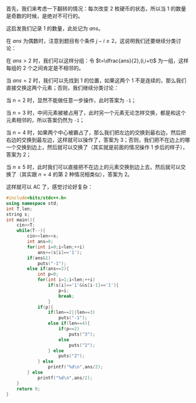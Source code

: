 首先，我们来考虑一下翻转的情况：每次改变 $2$ 枚硬币的状态，所以当 $1$ 的数量是奇数的时候，是绝对不可行的。

这启发我们记录 $1$ 的数量，此处记为 $ans$。

在 $ans$ 为偶数时，注意到题目有个条件 $j-i\ge2$，这说明我们还要继续分类讨论：

在 $ans>2$ 时，我们可以这样分组：令 $t=\dfrac{ans}{2},(i,i+t)$ 为一组，这样每组的 $2$ 个之间肯定是不相邻的。

当 $ans=2$ 时，我们可以先找到 $1$ 的位置，如果这两个 $1$ 不是连续的，那么我们直接交换这两个元素；否则，我们继续分类讨论：

当 $n=2$ 时，显然不能做任意一步操作，此时答案为 `-1`；

当 $n=3$ 时，中间元素被被占用了，此时另一个元素无论怎样交换，都是和这个元素相邻的，所以答案仍然为 `-1`；

当 $n=4$ 时，如果两个中心被霸占了，那么我们把左边的交换到最右边，然后把右边的交换到最左边，这样就可以操作了，答案为 $3$；否则，我们把不在边上的哪一个交换到边上，然后就可以交换了（其实就是前面的情况操作 $1$ 步后的样子），答案为 $2$；

当 $n\ge5$ 时，此时我们可以直接把不在边上的元素交换到边上去，然后就可以交换了（其实跟 $n=4$ 的第 $2$ 种情况相类似），答案为 $2$。

这样就可以 AC 了，感觉讨论好复杂：

```cpp
#include<bits/stdc++.h>
using namespace std;
int T,len;
string s;
int main(){
	cin>>T;
	while(T--){
		cin>>len>>s;
		int ans=0;
		for(int i=0;i<len;++i)
			ans+=(s[i]=='1');
		if(ans&1)
			puts("-1");
		else if(ans==2){
			int p=0;
			for(int i=1;i<len;++i)
				if(s[i]=='1'&&s[i-1]=='1'){
					p=i;
					break;
				}
			if(p){
				if(len==2||len==3)
					puts("-1");
				else if(len==4){
					if(p==2)
						puts("3");
					else
						puts("2"); 
				} else
					puts("2");
			} else
				printf("%d\n",ans/2);
		} else
			printf("%d\n",ans/2);
	}
	return 0;
}
```